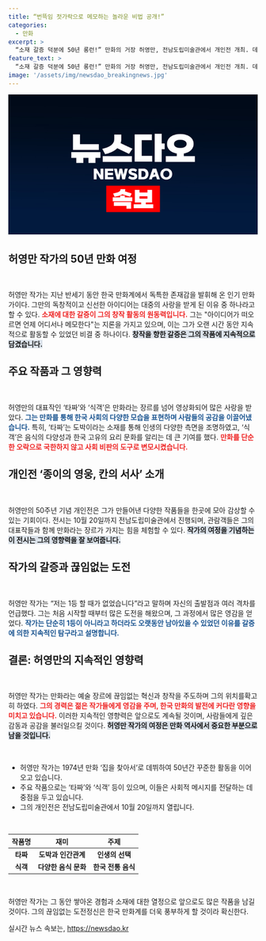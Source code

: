 ```yaml
---
title: “번뜩임 젓가락으로 메모하는 놀라운 비법 공개!”
categories:
  - 만화
excerpt: >
  “소재 갈증 덕분에 50년 롱런!” 만화의 거장 허영만, 전남도립미술관에서 개인전 개최. 데뷔 50주년을 맞아 그의 작품과 삶을 돌아보는 특별한 전시의 모든 것을 확인해보세요!
feature_text: >
  “소재 갈증 덕분에 50년 롱런!” 만화의 거장 허영만, 전남도립미술관에서 개인전 개최. 데뷔 50주년을 맞아 그의 작품과 삶을 돌아보는 특별한 전시의 모든 것을 확인해보세요!
image: '/assets/img/newsdao_breakingnews.jpg'
---
```


<p><img src="/assets/img/newsdao_breakingnews.jpg" alt="implanttips 속보" /></p>

<h2>허영만 작가의 50년 만화 여정</h2>

<p data-ke-size="size16">&nbsp;</p>

<p>허영만 작가는 지난 반세기 동안 한국 만화계에서 독특한 존재감을 발휘해 온 인기 만화가이다. 그만의 독창적이고 신선한 아이디어는 대중의 사랑을 받게 된 이유 중 하나라고 할 수 있다. <b><span style="color: #ee2323;">소재에 대한 갈증이 그의 창작 활동의 원동력입니다.</span></b> 그는 "아이디어가 떠오르면 언제 어디서나 메모한다"는 지론을 가지고 있으며, 이는 그가 오랜 시간 동안 지속적으로 활동할 수 있었던 비결 중 하나이다. <b><span style="background-color: #21538527;">창작을 향한 갈증은 그의 작품에 지속적으로 담겼습니다.</span></b> </p>

<h2>주요 작품과 그 영향력</h2>

<p data-ke-size="size16">&nbsp;</p>

<p>허영만의 대표작인 ‘타짜’와 ‘식객’은 만화라는 장르를 넘어 영상화되어 많은 사랑을 받았다. <b><span style="color: #1a5490;">그는 만화를 통해 한국 사회의 다양한 모습을 표현하며 사람들의 공감을 이끌어냈습니다.</span></b> 특히, ‘타짜’는 도박이라는 소재를 통해 인생의 다양한 측면을 조명하였고, ‘식객’은 음식의 다양성과 한국 고유의 요리 문화를 알리는 데 큰 기여를 했다. <b><span style="color: #ee2323;">만화를 단순한 오락으로 국한하지 않고 사회 비판의 도구로 변모시켰습니다.</span></b></p>

<h2>개인전 ‘종이의 영웅, 칸의 서사’ 소개</h2>

<p data-ke-size="size16">&nbsp;</p>

<p>허영만의 50주년 기념 개인전은 그가 만들어낸 다양한 작품들을 한곳에 모아 감상할 수 있는 기회이다. 전시는 10월 20일까지 전남도립미술관에서 진행되며, 관람객들은 그의 대표작들과 함께 만화라는 장르가 가지는 힘을 체험할 수 있다. <b><span style="background-color: #21538527;">작가의 여정을 기념하는 이 전시는 그의 영향력을 잘 보여줍니다.</span></b> </p>

<h2>작가의 갈증과 끊임없는 도전</h2>

<p data-ke-size="size16">&nbsp;</p>

<p>허영만 작가는 “저는 1등 할 때가 없었습니다”라고 말하며 자신의 출발점과 여러 격차를 언급했다. 그는 처음 시작할 때부터 많은 도전을 해왔으며, 그 과정에서 많은 영감을 얻었다. <b><span style="color: #1a5490;">작가는 단순히 1등이 아니라고 하더라도 오랫동안 남아있을 수 있었던 이유를 갈증에 의한 지속적인 탐구라고 설명합니다.</span></b> </p>

<h2>결론: 허영만의 지속적인 영향력</h2>

<p data-ke-size="size16">&nbsp;</p>

<p>허영만 작가는 만화라는 예술 장르에 끊임없는 혁신과 창작을 주도하며 그의 위치를확고히 하였다. <b><span style="color: #ee2323;">그의 경력은 젊은 작가들에게 영감을 주며, 한국 만화의 발전에 커다란 영향을 미치고 있습니다.</span></b> 이러한 지속적인 영향력은 앞으로도 계속될 것이며, 사람들에게 깊은 감동과 공감을 불러일으킬 것이다. <b><span style="background-color: #21538527;">허영만 작가의 여정은 만화 역사에서 중요한 부분으로 남을 것입니다.</span></b></p>

<p data-ke-size="size16">&nbsp;</p> 

<ul>
    <li>허영만 작가는 1974년 만화 ‘집을 찾아서’로 데뷔하여 50년간 꾸준한 활동을 이어오고 있습니다.</li>
    <li>주요 작품으로는 ‘타짜’와 ‘식객’ 등이 있으며, 이들은 사회적 메시지를 전달하는 데 중점을 두고 있습니다.</li>
    <li>그의 개인전은 전남도립미술관에서 10월 20일까지 열립니다.</li>
</ul>

<p data-ke-size="size16">&nbsp;</p> 

<table>
    <thead>
        <tr>
            <th style="text-align: center; height: 17px;"><b>작품명</b></th>
            <th style="text-align: center; height: 17px;"><b>재미</b></th>
            <th style="text-align: center; height: 17px;"><b>주제</b></th>
        </tr>
    </thead>
    <tbody>
        <tr>
            <td style="text-align: center; height: 17px;"><b>타짜</b></td>
            <td style="text-align: center; height: 17px;"><b>도박과 인간관계</b></td>
            <td style="text-align: center; height: 17px;"><b>인생의 선택</b></td>
        </tr>
        <tr>
            <td style="text-align: center; height: 17px;"><b>식객</b></td>
            <td style="text-align: center; height: 17px;"><b>다양한 음식 문화</b></td>
            <td style="text-align: center; height: 17px;"><b>한국 전통 음식</b></td>
        </tr>
    </tbody>
</table>

<p data-ke-size="size16">&nbsp;</p> 

<p>허영만 작가는 그 동안 쌓아온 경험과 소재에 대한 열정으로 앞으로도 많은 작품을 남길 것이다. 그의 끊임없는 도전정신은 한국 만화계를 더욱 풍부하게 할 것이라 확신한다.</p>
실시간 뉴스 속보는, <a href="https://newsdao.kr" rel="dofollow">https://newsdao.kr</a>


